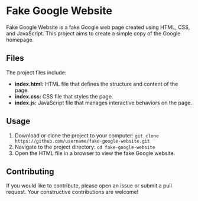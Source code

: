 <h1>Fake Google Website</h1>

<p>Fake Google Website is a fake Google web page created using HTML, CSS, and JavaScript. This project aims to create a simple copy of the Google homepage.</p>

<h2>Files</h2>

<p>The project files include:</p>

<ul>
    <li><strong>index.html:</strong> HTML file that defines the structure and content of the page.</li>
    <li><strong>index.css:</strong> CSS file that styles the page.</li>
    <li><strong>index.js:</strong> JavaScript file that manages interactive behaviors on the page.</li>
</ul>

<h2>Usage</h2>

<ol>
    <li>Download or clone the project to your computer:
        <code>git clone https://github.com/username/fake-google-website.git</code></li>
    <li>Navigate to the project directory:
        <code>cd fake-google-website</code></li>
    <li>Open the HTML file in a browser to view the fake Google website.</li>
</ol>

<h2>Contributing</h2>

<p>If you would like to contribute, please open an issue or submit a pull request. Your constructive contributions are welcome!</p>

